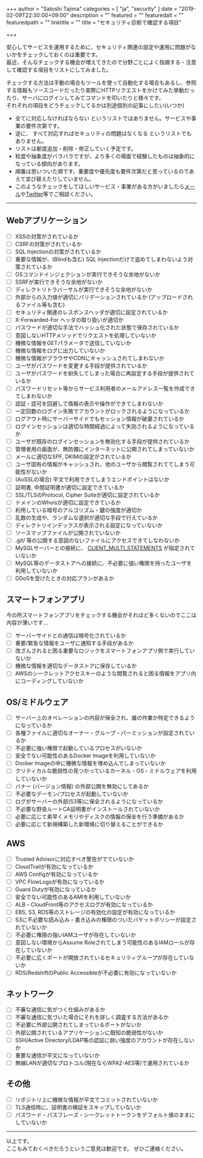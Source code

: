 +++
author = "Satoshi Tajima"
categories = [ "ja", "security" ]
date = "2019-02-09T22:30:00+09:00"
description = ""
featured = ""
featuredalt = ""
featuredpath = ""
linktitle = ""
title = "セキュリティ診断で確認する項目"

+++

安心してサービスを運用するために、セキュリティ関連の設定や運用に問題がないかをチェックしておくのは重要です。  
最近、そんなチェックする機会が増えてきたので分野ごとによく指摘する・注意して確認する項目をリストにしてみました。  

チェックする方法は手動の場合もツールを使って自動化する場合もあるし、参照する情報もソースコードだったり実際にHTTPリクエストをかけてみた挙動だったり、サーバにログインしてみてコマンドを叩いたりと様々です。  
それぞれの項目をどうチェックしてるかは別途個別の記事にしたい(いつか)

* 全てに対応しなければならない というリストではありません。サービスや事業の要件次第です。
* 逆に、 すべて対応すればセキュリティの問題はなくなる というリストでもありません。
* リストは都度追加・削除・修正していく予定です。
* 粒度や抽象度がバラバラですが、より多くの場面で経験したものは抽象的になっている傾向があります。
* 順番は思いついた順です。重要度や優先度も要件次第だと思っているのであえて並び替えたりしていません。
* このようなチェックをしてほしいサービス・事業がある方がいましたら[メール](https://blog.s-tajima.work/about/)や[Twitter](https://twitter.com/s_tajima_tech)等でご相談ください。

---

## Webアプリケーション

* [ ] XSSの対策がされているか
* [ ] CSRFの対策がされているか
* [ ] SQL Injectionの対策がされているか
* [ ] 重要な情報が、(Blindも含む) SQL Injectionだけで盗めてしまわないよう対策されているか
* [ ] OSコマンドインジェクションが実行できそうな余地がないか
* [ ] SSRFが実行できそうな余地がないか
* [ ] ディレクトリトラバーサルが実行できそうな余地がないか
* [ ] 外部からの入力値が適切にバリデーションされているか (アップロードされるファイル等も含む)
* [ ] セキュリティ関連のレスポンスヘッダが適切に設定されているか
* [ ] X-Forwarded-For ヘッダの取り扱いが適切か
* [ ] パスワードが適切な手法でハッシュ化された状態で保存されているか
* [ ] 意図しないHTTPメソッドでリクエストを処理していないか
* [ ] 機微な情報をGETパラメータで送信していないか
* [ ] 機微な情報をログに出力していないか
* [ ] 機微な情報がブラウザやCDNにキャッシュされてしまわないか
* [ ] ユーザがパスワードを変更する手段が提供されているか
* [ ] ユーザがパスワードを紛失してしまった場合に再設定する手段が提供されているか
* [ ] パスワードリセット等からサービス利用者のメールアドレス一覧を作成できてしまわないか
* [ ] 認証・認可を回避して情報の表示や操作ができてしまわないか
* [ ] 一定回数のログイン失敗でアカウントがロックされるようになっているか
* [ ] ログアウト時にサーバーサイドでもセッション情報が破棄されているか
* [ ] ログインセッションは適切な時間経過によって失効されるようになっているか
* [ ] ユーザが既存のログインセッションを無効化する手段が提供されているか
* [ ] 管理者用の画面が、無防備にインターネットに公開されてしまっていないか
* [ ] メールに適切なSPF, DKIMの設定がされているか
* [ ] ユーザ固有の情報がキャッシュされ、他のユーザから閲覧されててしまう可能性がないか
* [ ] \(AoSSLの場合\) 平文で利用できてしまうエンドポイントはないか
* [ ] 証明書, 中間証明書が適切に設定できているか
* [ ] SSL/TLSのProtocol, Cipher Suiteが適切に設定されているか
* [ ] ドメインのWhoisが適切に設定できているか
* [ ] 利用している暗号のアルゴリズム・鍵の強度が適切か
* [ ] 乱数の生成や、ランダムな選択が適切な手段で行えているか
* [ ] ディレクトリインデックスが表示される設定になっていないか
* [ ] ソースマップファイルが公開されていないか
* [ ] .git/ 等の公開する意図のないファイルにアクセスできてしなわないか
* [ ] MySQLサーバーとの接続に、 [CLIENT_MULTI_STATEMENTS](https://dev.mysql.com/doc/refman/8.0/en/mysql-real-connect.html) が指定されていないか
* [ ] MySQL等のデータストアへの接続に、不必要に強い権限を持ったユーザを利用していないか
* [ ] DDoSを受けたときの対応プランがあるか

## スマートフォンアプリ

今の所スマートフォンアプリをチェックする機会がそれほど多くないのでここは内容が薄いです...

* [ ] サーバーサイドとの通信は暗号化されているか
* [ ] 重要/緊急な情報をユーザに通知する手段があるか
* [ ] 改ざんされると困る重要なロジックをスマートフォンアプリ側で実行していないか
* [ ] 機微な情報を適切なデータストアに保存しているか
* [ ] AWSのシークレットアクセスキーのような閲覧されると困る情報をアプリ内にコーディングしていないか

## OS/ミドルウェア

* [ ] サーバー上のオペレーションの内容が保全され、誰の作業か特定できるようになっているか
* [ ] 各種ファイルに適切なオーナー・グループ・パーミッションが設定されているか
* [ ] 不必要に強い権限で起動しているプロセスがいないか
* [ ] 安全でない可能性のあるDocker Imageを利用していないか
* [ ] Docker Imageの中に機微な情報を埋め込んでしまっていないか
* [ ] クリティカルな脆弱性の見つかっているカーネル・OS・ミドルウェアを利用していないか
* [ ] バナー (バージョン情報) の外部公開を無効にしてあるか
* [ ] 不必要なデーモン/プロセスが起動していないか
* [ ] ログがサーバーの外部(S3等)に保全されるようになっているか
* [ ] 不必要な野良ルートCA証明書がインストールされていないか
* [ ] 必要に応じて素早くメモリやディスクの情報の保全を行う準備があるか
* [ ] 必要に応じて新規構築した新環境に切り替えることができるか

## AWS

* [ ] Trusted Advisorに対応すべき警告がでていないか
* [ ] CloudTrailが有効になっているか
* [ ] AWS Configが有効になっているか
* [ ] VPC FlowLogsが有効になっているか
* [ ] Guard Dutyが有効になっているか
* [ ] 安全でない可能性のあるAMIを利用していないか
* [ ] ALB・CloudFront等のアクセスログが有効になっているか
* [ ] EBS, S3, RDS等のストレージの有効化の設定が有効になっているか
* [ ] S3に不必要な読み込み・書き込みの権限のついたバケットポリシーが設定されていないか
* [ ] 不必要に権限の強いIAMユーザが存在していないか
* [ ] 意図しない環境からAssume Roleされてしまう可能性のあるIAMロールが存在していないか
* [ ] 不必要に広くポートが開放されているセキュリティグループが存在していないか
* [ ] RDS/RedshiftのPublic Accessibleが不必要に有効になっていないか

## ネットワーク

* [ ] 不審な通信に気がつく仕組みがあるか
* [ ] 不審な通信に気づいた場合にそれを詳しく調査する方法があるか
* [ ] 不必要に外部公開されてしまっているポートがないか
* [ ] 外部公開されているアプリケーションに既知の脆弱性がないか
* [ ] SSH/Active Directory/LDAP等の認証に弱い強度のアカウントが存在しないか
* [ ] 重要な通信が平文になっていないか
* [ ] 無線LANが適切なプロトコル(現在ならWPA2-AES等)で運用されているか

## その他

* [ ] リポジトリ上に機微な情報が平文でコミットされていないか
* [ ] TLS通信時に、証明書の検証をスキップしていないか
* [ ] パスワード・パスフレーズ・シークレットトークンをデフォルト値のままにしていないか

---

以上です。  
ここもみておくべきだろうというご意見は歓迎です。 ぜひご連絡ください。


